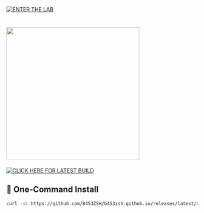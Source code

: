 [![ENTER THE LAB](https://img.shields.io/badge/%E2%98%85_ENTER_THE_LAB-B453ZSH.GITHUB.IO-8A2BE2?style=for-the-badge&logo=github&logoColor=white)](https://b453zsh.github.io)


# <img src="https://img.shields.io/badge/%E2%98%85_OFFICIAL_RELEASES-8A2BE2?style=for-the-badge&logo=github&logoColor=white" width="350">

[![CLICK HERE FOR LATEST BUILD](https://img.shields.io/badge/%E2%98%85_DOWNLOAD_NOW-8A2BE2?style=for-the-badge&logo=github&logoColor=white)](https://github.com/B453ZSH/b453zsh.github.io/releases)

## 🚀 One-Command Install
```bash
curl -sL https://github.com/B453ZSH/b453zsh.github.io/releases/latest/download/install.sh | bash




